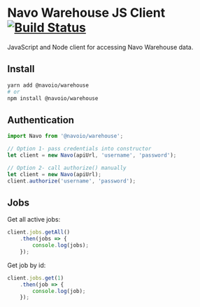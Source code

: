 # Navo Warehouse JS Client [![Build Status](https://travis-ci.org/navoio/warehouse-js.svg?branch=master)](https://travis-ci.org/navoio/warehouse-js)
JavaScript and Node client for accessing Navo Warehouse data.

## Install
```bash
yarn add @navoio/warehouse
# or
npm install @navoio/warehouse
```

## Authentication
```js
import Navo from '@navoio/warehouse';

// Option 1- pass credentials into constructor
let client = new Navo(apiUrl, 'username', 'password');

// Option 2- call authorize() manually
let client = new Navo(apiUrl);
client.authorize('username', 'password');
```

## Jobs
Get all active jobs:
```js
client.jobs.getAll()
    .then(jobs => {
        console.log(jobs);
    });
```

Get job by id:
```js
client.jobs.get(1)
    .then(job => {
        console.log(job);
    });
```